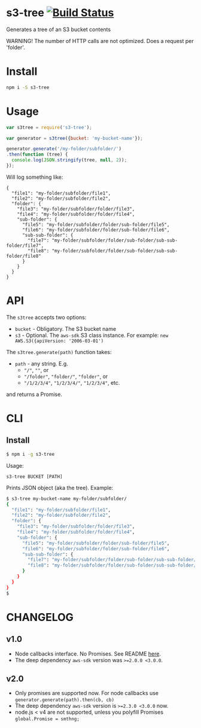 # s3-tree [![Build Status](https://travis-ci.org/koresar/s3-tree.svg?branch=master)](https://travis-ci.org/koresar/s3-tree)
Generates a tree of an S3 bucket contents

WARNING! The number of HTTP calls are not optimized. Does a request per 'folder'.

# Install
```sh
npm i -S s3-tree
```

# Usage
```js
var s3tree = require('s3-tree');

var generator = s3tree({bucket: 'my-bucket-name'});

generator.generate('/my-folder/subfolder/')
.then(function (tree) {
  console.log(JSON.stringify(tree, null, 2));
});
```

Will log something like:
```
{
  "file1": "my-folder/subfolder/file1",
  "file2": "my-folder/subfolder/file2",
  "folder": {
    "file3": "my-folder/subfolder/folder/file3",
    "file4": "my-folder/subfolder/folder/file4",
    "sub-folder": {
      "file5": "my-folder/subfolder/folder/sub-folder/file5",
      "file6": "my-folder/subfolder/folder/sub-folder/file6",
      "sub-sub-folder": {
        "file7": "my-folder/subfolder/folder/sub-folder/sub-sub-folder/file7",
        "file8": "my-folder/subfolder/folder/sub-folder/sub-sub-folder/file8"
      }
    }
  }
}
```

# API

The `s3tree` accepts two options:
* `bucket` - Obligatory. The S3 bucket name
* `s3` - Optional. The `aws-sdk` S3 class instance. For example: `new AWS.S3({apiVersion: '2006-03-01')` 

The `s3tree.generate(path)` function takes:
* `path` - any string. E.g. 
  *  `"/"`, `""`, or
  * `"/folder"`, `"folder/"`, `"folder"`, or
  * `"/1/2/3/4"`, `"1/2/3/4/"`, `"1/2/3/4"`, etc.

and returns a Promise. 

# CLI

## Install
```sh
$ npm i -g s3-tree
```

Usage:
```
s3-tree BUCKET [PATH]
```

Prints JSON object (aka the tree). Example:
```sh
$ s3-tree my-bucket-name my-folder/subfolder/
{
  "file1": "my-folder/subfolder/file1",
  "file2": "my-folder/subfolder/file2",
  "folder": {
    "file3": "my-folder/subfolder/folder/file3",
    "file4": "my-folder/subfolder/folder/file4",
    "sub-folder": {
      "file5": "my-folder/subfolder/folder/sub-folder/file5",
      "file6": "my-folder/subfolder/folder/sub-folder/file6",
      "sub-sub-folder": {
        "file7": "my-folder/subfolder/folder/sub-folder/sub-sub-folder/file7",
        "file8": "my-folder/subfolder/folder/sub-folder/sub-sub-folder/file8"
      }
    }
  }
}
$ 
```

# CHANGELOG

## v1.0
* Node callbacks interface. No Promises. See README [here](https://github.com/koresar/s3-tree/tree/v1.0.1).
* The deep dependency `aws-sdk` version was `>=2.0.0 <3.0.0`.

## v2.0
* Only promises are supported now. For node callbacks use `generator.generate(path).then(cb, cb)`
* The deep dependency `aws-sdk` version is `>=2.3.0 <3.0.0` now.
* node.js < v4 are not supported, unless you polyfill Promises `global.Promise = smthng;`
